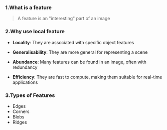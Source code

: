 ### 1.What is a feature

>A feature is an "interesting" part of an image

### 2.Why use local feature

* **Locality**: They are associated with specific object features

* **Generalisability**: They are more general for representing a scene

* **Abundance**: Many features can be found in an image, often with redundancy

* **Efficiency**: They are fast to compute, making them suitable for real-time applications

### 3.Types of Features

* Edges
* Corners
* Blobs
* Ridges